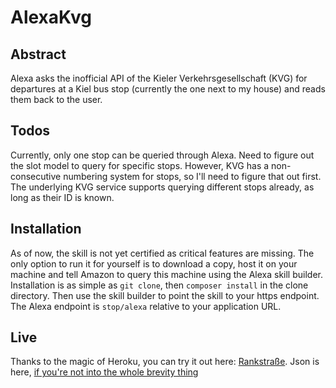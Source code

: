 # AlexaKvg

## Abstract
Alexa asks the inofficial API of the Kieler Verkehrsgesellschaft (KVG) for departures at a Kiel bus stop (currently the one next to my house) and reads them back to the user.

## Todos
Currently, only one stop can be queried through Alexa. Need to figure out the slot model to query for specific stops. However, KVG has a non-consecutive numbering system for stops, so I'll need to figure that out first. The underlying KVG service supports querying different stops already, as long as their ID is known.

## Installation
As of now, the skill is not yet certified as critical features are missing. The only option to run it for yourself is to download a copy, host it on your machine and tell Amazon to query this machine using the Alexa skill builder. Installation is as simple as `git clone`, then `composer install` in the clone directory. Then use the skill builder to point the skill to your https endpoint. The Alexa endpoint is `stop/alexa` relative to your application URL.

## Live
Thanks to the magic of Heroku, you can try it out here: 
[Rankstraße](https://alexakvg.herokuapp.com/web/stop/201/natural). Json is here, [if you're not into the whole brevity thing](https://alexakvg.herokuapp.com/web/stop/201/json)
 